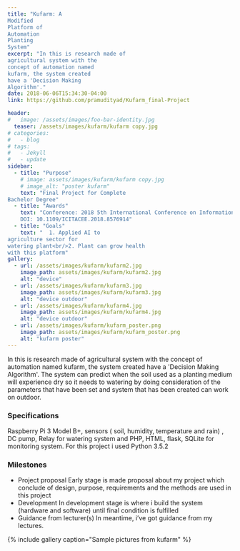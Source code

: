 ```yaml
---
title: "Kufarm: A
Modified
Platform of
Automation
Planting
System"
excerpt: "In this is research made of
agricultural system with the
concept of automation named
kufarm, the system created
have a 'Decision Making
Algorithm'."
date: 2018-06-06T15:34:30-04:00
link: https://github.com/pramudityad/Kufarm_final-Project

header:
#   image: /assets/images/foo-bar-identity.jpg
  teaser: /assets/images/kufarm/kufarm copy.jpg
# categories:
#   - blog
# tags:
#   - Jekyll
#   - update
sidebar:
  - title: "Purpose"
    # image: assets/images/kufarm/kufarm copy.jpg
    # image_alt: "poster kufarm"
    text: "Final Project for Complete
Bachelor Degree"
  - title: "Awards"
    text: "Conference: 2018 5th International Conference on Information Technology, Computer, and Electrical Engineering (ICITACEE). 
    DOI: 10.1109/ICITACEE.2018.8576914"
  - title: "Goals"
    text: "  1. Applied AI to
agriculture sector for
watering plant<br/>2. Plant can grow health
with this platform"
gallery:
  - url: /assets/images/kufarm/kufarm2.jpg
    image_path: assets/images/kufarm/kufarm2.jpg
    alt: "device"
  - url: /assets/images/kufarm/kufarm3.jpg
    image_path: assets/images/kufarm/kufarm3.jpg
    alt: "device outdoor"
  - url: /assets/images/kufarm/kufarm4.jpg
    image_path: assets/images/kufarm/kufarm4.jpg
    alt: "device outdoor"
  - url: /assets/images/kufarm/kufarm_poster.png
    image_path: assets/images/kufarm/kufarm_poster.png
    alt: "kufarm poster"  
---
```


In this is research made of
agricultural system with the
concept of automation named
kufarm, the system created
have a 'Decision Making
Algorithm'. The system can
predict when the soil used as
a planting medium will
experience dry so it needs to
watering by doing
consideration of the
parameters that have been
set and system that has been
created can work on outdoor.

### Specifications
Raspberry Pi 3 Model B+, sensors ( soil, humidity, temperature and rain) , DC pump, Relay
for watering system and PHP, HTML, flask, SQLite for monitoring system. For this project i
used Python 3.5.2

### Milestones
- Project proposal
Early stage is made proposal about my project which conclude of design, purpose,
requirements and the methods are used in this project
- Development
In development stage is where i build the system (hardware and software) until final
condition is fulfilled
- Guidance from lecturer(s)
In meantime, i’ve got guidance from my lectures.

{% include gallery caption="Sample pictures from kufarm" %}
